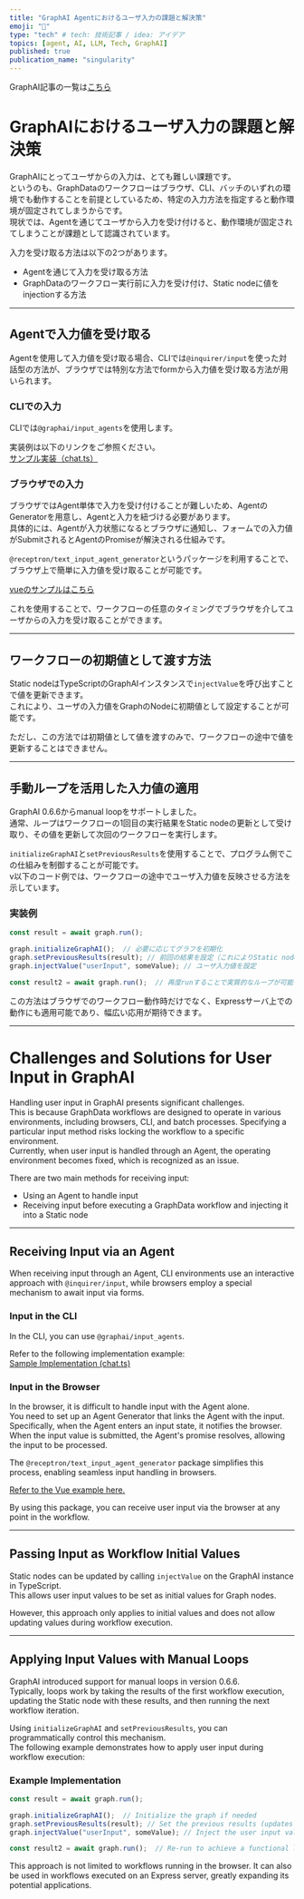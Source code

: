 ```yaml
---
title: "GraphAI Agentにおけるユーザ入力の課題と解決策"
emoji: "🤖"
type: "tech" # tech: 技術記事 / idea: アイデア
topics: [agent, AI, LLM, Tech, GraphAI]
published: true
publication_name: "singularity"
---
```


GraphAI記事の一覧は[こちら](https://zenn.dev/singularity/articles/graphai-index)

# GraphAIにおけるユーザ入力の課題と解決策

GraphAIにとってユーザからの入力は、とても難しい課題です。  
というのも、GraphDataのワークフローはブラウザ、CLI、バッチのいずれの環境でも動作することを前提としているため、特定の入力方法を指定すると動作環境が固定されてしまうからです。  
現状では、Agentを通じてユーザから入力を受け付けると、動作環境が固定されてしまうことが課題として認識されています。

入力を受け取る方法は以下の2つがあります。

- Agentを通じて入力を受け取る方法
- GraphDataのワークフロー実行前に入力を受け付け、Static nodeに値をinjectionする方法

---

## Agentで入力値を受け取る

Agentを使用して入力値を受け取る場合、CLIでは`@inquirer/input`を使った対話型の方法が、ブラウザでは特別な方法でformから入力値を受け取る方法が用いられます。

### CLIでの入力

CLIでは`@graphai/input_agents`を使用します。

実装例は以下のリンクをご参照ください。  
[サンプル実装（chat.ts）](https://github.com/receptron/graphai/blob/main/packages/samples/src/interaction/chat.ts)

### ブラウザでの入力

ブラウザではAgent単体で入力を受け付けることが難しいため、AgentのGeneratorを用意し、Agentと入力を紐づける必要があります。  
具体的には、Agentが入力状態になるとブラウザに通知し、フォームでの入力値がSubmitされるとAgentのPromiseが解決される仕組みです。

`@receptron/text_input_agent_generator`というパッケージを利用することで、ブラウザ上で簡単に入力値を受け取ることが可能です。

[vueのサンプルはこちら](https://github.com/receptron/graphai-utils/blob/main/packages/vue-text-input-agent-generator/README.md)

これを使用することで、ワークフローの任意のタイミングでブラウザを介してユーザからの入力を受け取ることができます。

---

## ワークフローの初期値として渡す方法

Static nodeはTypeScriptのGraphAIインスタンスで`injectValue`を呼び出すことで値を更新できます。  
これにより、ユーザの入力値をGraphのNodeに初期値として設定することが可能です。

ただし、この方法では初期値として値を渡すのみで、ワークフローの途中で値を更新することはできません。

---

## 手動ループを活用した入力値の適用

GraphAI 0.6.6からmanual loopをサポートしました。  
通常、ループはワークフローの1回目の実行結果をStatic nodeの更新として受け取り、その値を更新して次回のワークフローを実行します。

`initializeGraphAI`と`setPreviousResults`を使用することで、プログラム側でこの仕組みを制御することが可能です。  
v以下のコード例では、ワークフローの途中でユーザ入力値を反映させる方法を示しています。

### 実装例

```typescript
const result = await graph.run();

graph.initializeGraphAI();  // 必要に応じてグラフを初期化
graph.setPreviousResults(result); // 前回の結果を設定（これによりStatic nodeの更新が適用される）
graph.injectValue("userInput", someValue); // ユーザ入力値を設定

const result2 = await graph.run();  // 再度runすることで実質的なループが可能
```

この方法はブラウザでのワークフロー動作時だけでなく、Expressサーバ上での動作にも適用可能であり、幅広い応用が期待できます。


----


# Challenges and Solutions for User Input in GraphAI

Handling user input in GraphAI presents significant challenges.  
This is because GraphData workflows are designed to operate in various environments, including browsers, CLI, and batch processes. Specifying a particular input method risks locking the workflow to a specific environment.  
Currently, when user input is handled through an Agent, the operating environment becomes fixed, which is recognized as an issue.

There are two main methods for receiving input:

- Using an Agent to handle input
- Receiving input before executing a GraphData workflow and injecting it into a Static node

---

## Receiving Input via an Agent

When receiving input through an Agent, CLI environments use an interactive approach with `@inquirer/input`, while browsers employ a special mechanism to await input via forms.

### Input in the CLI

In the CLI, you can use `@graphai/input_agents`.

Refer to the following implementation example:  
[Sample Implementation (chat.ts)](https://github.com/receptron/graphai/blob/main/packages/samples/src/interaction/chat.ts)

### Input in the Browser

In the browser, it is difficult to handle input with the Agent alone.  
You need to set up an Agent Generator that links the Agent with the input. Specifically, when the Agent enters an input state, it notifies the browser. When the input value is submitted, the Agent's promise resolves, allowing the input to be processed.

The `@receptron/text_input_agent_generator` package simplifies this process, enabling seamless input handling in browsers.

[Refer to the Vue example here.](https://github.com/receptron/graphai-utils/blob/main/packages/vue-text-input-agent-generator/README.md)

By using this package, you can receive user input via the browser at any point in the workflow.

---

## Passing Input as Workflow Initial Values

Static nodes can be updated by calling `injectValue` on the GraphAI instance in TypeScript.  
This allows user input values to be set as initial values for Graph nodes.

However, this approach only applies to initial values and does not allow updating values during workflow execution.

---

## Applying Input Values with Manual Loops

GraphAI introduced support for manual loops in version 0.6.6.  
Typically, loops work by taking the results of the first workflow execution, updating the Static node with these results, and then running the next workflow iteration.

Using `initializeGraphAI` and `setPreviousResults`, you can programmatically control this mechanism.  
The following example demonstrates how to apply user input during workflow execution:

### Example Implementation

```typescript
const result = await graph.run();

graph.initializeGraphAI();  // Initialize the graph if needed
graph.setPreviousResults(result); // Set the previous results (updates the Static node)
graph.injectValue("userInput", someValue); // Inject the user input value

const result2 = await graph.run();  // Re-run to achieve a functional loop
```

This approach is not limited to workflows running in the browser. It can also be used in workflows executed on an Express server, greatly expanding its potential applications.